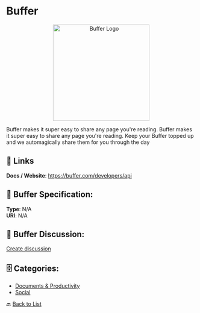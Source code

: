 # Buffer
<p align="center">
    <img width="256" src="https://raw.githubusercontent.com/apis-list/apis-list/main/apis/buffer/logo_256x256.png" alt="Buffer Logo"/>
</p>

Buffer makes it super easy to share any page you're reading. Buffer makes it super easy to share any page you're reading.  Keep your Buffer topped up and we automagically share them for you through the day

##  🔗 Links
**Docs / Website**: https://buffer.com/developers/api

## 🧬 Buffer Specification:
**Type**: N/A  
**URI**: N/A

## 💬 Buffer Discussion:
[Create discussion](https://github.com/apis-list/apis-list/discussions/new)

## 🗄️ Categories:
- [Documents & Productivity](https://github.com/apis-list/apis-list#documents--productivity-)
- [Social](https://github.com/apis-list/apis-list#social-)




🔙 [Back to List](https://github.com/apis-list/apis-list)
